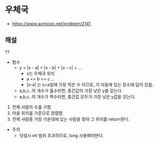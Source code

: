 # 우체국

- https://www.acmicpc.net/problem/2141

## 해설

??

- 함수
  - y = |x - a| + |x - b| + |x - c| + ...
    - x는 우체국 위치 
    - a <= b <= c ...
    - |x-a| 는 x=a일때 가장 작은 수 이므로, 각 마을에 있는 장소에 답이 있음.
  - a,b,c..의 개수가 홀수라면, 중간값이 가장 낮은 y를 갖는다.
  - a,b,c..의 개수가 짝수라면, 중간값 모두가 가장 낮은 y값을 갖는다.

1. 전체 사람의 수를 구함.
2. 마을 위치를 가준으로 정렬함.
3. 전체 사람중 가장 가운데에 있는 사람을 찾아 그 위치를 return한다.
   
- 주의
  - 덧셈시 int 범위 초과하므로, long 사용해야한다.